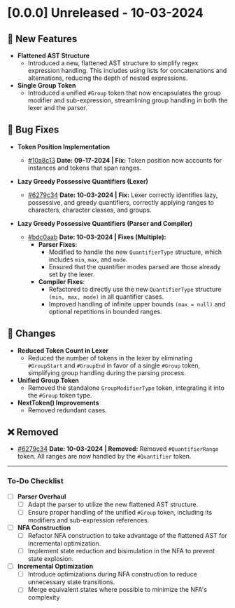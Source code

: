 # [0.0.0] Unreleased - 10-03-2024

## 🚀 New Features

- **Flattened AST Structure**
  - Introduced a new, flattened AST structure to simplify regex expression handling. This includes using lists for concatenations and alternations, reducing the depth of nested expressions.
- **Single Group Token**
  - Introduced a unified `#Group` token that now encapsulates the group modifier and sub-expression, streamlining group handling in both the lexer and the parser.

## 🐛 Bug Fixes

- **Token Position Implementation**
  - [#10a8c13](https://github.com/Demali-876/motoko_regex_engine/commit/10a8c130877896551a4735ebde6e56aab7f418ee) **Date: 09-17-2024 | Fix:** Token position now accounts for instances and tokens that span ranges.
  
- **Lazy Greedy Possessive Quantifiers (Lexer)**
  - [#6279c34](https://github.com/Demali-876/motoko_regex_engine/commit/6279c34557a50328ac43555533fbf5708f867679) **Date: 10-03-2024 | Fix:** Lexer correctly identifies lazy, possessive, and greedy quantifiers, correctly applying ranges to characters, character classes, and groups.

- **Lazy Greedy Possessive Quantifiers (Parser and Compiler)**
  - [#bdc0aab](https://github.com/Demali-876/motoko_regex_engine/commit/bdc0aab2a6e140c2e55a420fcb3cb0c237f3f1d0) **Date: 10-03-2024 | Fixes (Multiple):**
    - **Parser Fixes**:
      - Modified to handle the new `QuantifierType` structure, which includes `min`, `max`, and `mode`.
      - Ensured that the quantifier modes parsed are those already set by the lexer.
    - **Compiler Fixes**:
      - Refactored to directly use the new `QuantifierType` structure `(min, max, mode)` in all quantifier cases.
      - Improved handling of infinite upper bounds `(max = null)` and optional repetitions in bounded ranges.
  
## 🔄 Changes

- **Reduced Token Count in Lexer**
  - Reduced the number of tokens in the lexer by eliminating `#GroupStart` and `#GroupEnd` in favor of a single `#Group` token, simplifying group handling during the parsing process.
- **Unified Group Token**
  - Removed the standalone `GroupModifierType` token, integrating it into the `#Group` token type.
- **NextToken() Improvements**
  - Removed redundant cases.

## ❌ Removed

- [#6279c34](https://github.com/Demali-876/motoko_regex_engine/commit/6279c34557a50328ac43555533fbf5708f867679) **Date: 10-03-2024 | Removed:** Removed `#QuantifierRange` token. All ranges are now handled by the `#Quantifier` token.

---

### **To-Do Checklist**

- [ ] **Parser Overhaul**
  - [ ] Adapt the parser to utilize the new flattened AST structure.
  - [ ] Ensure proper handling of the unified `#Group` token, including its modifiers and sub-expression references.

- [ ] **NFA Construction**
  - [ ] Refactor NFA construction to take advantage of the flattened AST for incremental optimization.
  - [ ] Implement state reduction and bisimulation in the NFA to prevent state explosion.

- [ ] **Incremental Optimization**
  - [ ] Introduce optimizations during NFA construction to reduce unnecessary state transitions.
  - [ ] Merge equivalent states where possible to minimize the NFA's complexity
